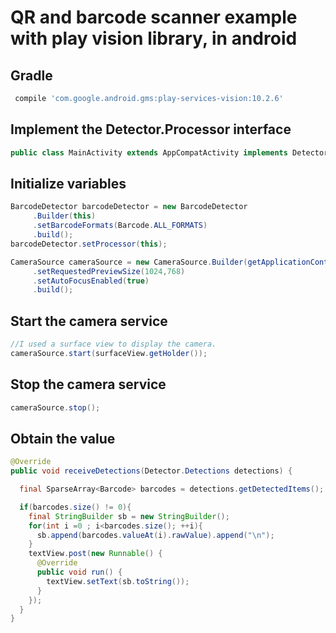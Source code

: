 <h1>QR and barcode scanner example with play vision library, in android</h1>

<h2>Gradle</h2>

```gradle
 compile 'com.google.android.gms:play-services-vision:10.2.6'
 ```
 
 <h2>Implement the Detector.Processor interface</h2>
 
 ```java
 public class MainActivity extends AppCompatActivity implements Detector.Processor{
 ```
 
 <h2>Initialize variables</h2>
 
 ```java
BarcodeDetector barcodeDetector = new BarcodeDetector
      .Builder(this)
      .setBarcodeFormats(Barcode.ALL_FORMATS)
      .build();
barcodeDetector.setProcessor(this);

CameraSource cameraSource = new CameraSource.Builder(getApplicationContext(), barcodeDetector)
      .setRequestedPreviewSize(1024,768)
      .setAutoFocusEnabled(true)
      .build();
```

<h2>Start the camera service</h2>

```java
//I used a surface view to display the camera. 
cameraSource.start(surfaceView.getHolder());
```

<h2>Stop the camera service</h2>

```java
cameraSource.stop();
```

<h2>Obtain the value</h2>

```java
@Override
public void receiveDetections(Detector.Detections detections) {

  final SparseArray<Barcode> barcodes = detections.getDetectedItems();

  if(barcodes.size() != 0){
    final StringBuilder sb = new StringBuilder();
    for(int i =0 ; i<barcodes.size(); ++i){
      sb.append(barcodes.valueAt(i).rawValue).append("\n");
    }
    textView.post(new Runnable() {
      @Override
      public void run() {
        textView.setText(sb.toString());
      }
    });
  }
}
```
